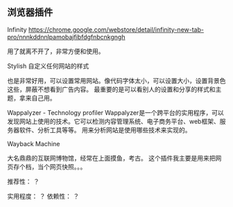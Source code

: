 ## 浏览器插件


Infinity  https://chrome.google.com/webstore/detail/infinity-new-tab-pro/nnnkddnnlpamobajfibfdgfnbcnkgngh   

用了就离不开了，非常方便和使用。


Stylish 自定义任何网站的样式

也是非常好用，可以设置常用网站。像代码字体太小，可以设置大小，设置背景色这些，屏蔽不想看到广告内容。 最重要的是可以看别人的设置和分享的样式和主题，拿来自己用。


Wappalyzer - Technology profiler
Wappalyzer是一个跨平台的实用程序，可以发现网站上使用的技术。它可以检测内容管理系统、电子商务平台、web框架、服务器软件、分析工具等等。 
用来分析网站是使用哪些技术来实现的。 

Wayback Machine

大名鼎鼎的互联网博物馆，经常在上面摸鱼，考古。
这个插件我主要是用来把网页存个档，当个网页快照。。。



推荐性： ？

实用程度： ？
依赖性： ？